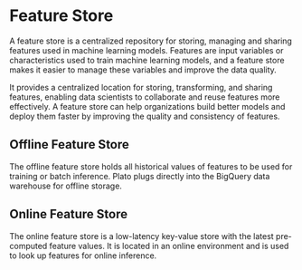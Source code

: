 # Feature Store

A feature store is a centralized repository for storing, managing and sharing features used in machine learning models. Features are input variables or characteristics used to train machine learning models, and a feature store makes it easier to manage these variables and improve the data quality.

It provides a centralized location for storing, transforming, and sharing features, enabling data scientists to collaborate and reuse features more effectively. A feature store can help organizations build better models and deploy them faster by improving the quality and consistency of features.

## Offline Feature Store

The offline feature store holds all historical values of features to be used for training or batch inference. Plato plugs directly into the BigQuery data warehouse for offline storage.

## Online Feature Store

The online feature store is a low-latency key-value store with the latest pre-computed feature values. It is located in an online environment and is used to look up features for online inference.
